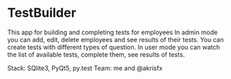 # TestBuilder
This app for building and completing tests for employees
In admin mode you can add, edit, delete employees and see results of their tests. You can create tests with different types of question.
In user mode you can watch the list of available tests, complete them, see results of tests.

Stack: SQlite3, PyQt5, py.test
Team: me and @akrisfx
